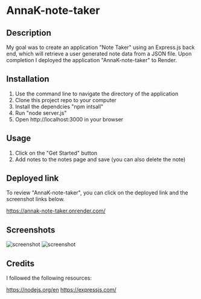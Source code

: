 # AnnaK-note-taker

## Description

My goal was to create an application "Note Taker" using an Express.js back end, which will retrieve a user generated note data from a JSON file. Upon completion I deployed the application "AnnaK-note-taker" to Render.

## Installation

1. Use the command line to navigate the directory of the application
2. Clone this project repo to your computer
3. Install the dependcies "npm intsall"
4. Run "node server.js"
5. Open http://localhost:3000 in your browser

## Usage

1. Click on the "Get Started" button 
2. Add notes to the notes page and save (you can also delete the note)

## Deployed link

To review "AnnaK-note-taker", you can click on the deployed link and the screenshot links below.

https://annak-note-taker.onrender.com/

## Screenshots

![screenshot]()
![screenshot]()

## Credits

I followed the following resources:

https://nodejs.org/en
https://expressjs.com/

